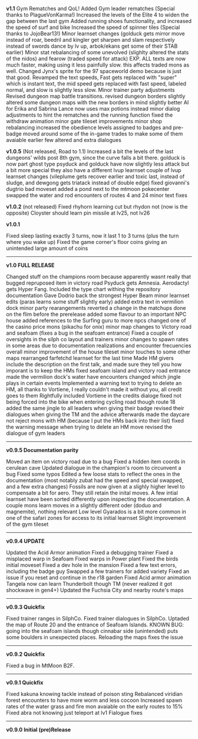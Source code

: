 **v1.1** Gym Rematches and QoL!
Added Gym leader rematches (Special thanks to PlagueVonKarma!)
Increased the levels of the Elite 4 to widen the gap between the last gym
Added running shoes functionality, and increased the speed of surf and bike
Increased the speed of spinner tiles (Special thanks to JojoBear13!)
Minor learnset changes (golduck gets mirror move instead of roar, beedril and kingler get sharpen and slam respectively instead of swords dance by lv up, arbok/ekans get some of their STAB earlier)
Minor stat rebalancing of some unevolved (slighlty altered the stats of the nidos) and fearow (traded speed for attack)
EXP. ALL texts are now much faster, making using it less painfully slow. this affects traded mons as well.
Changed Jynx's sprite for the 97 spaceworld demo because is just that good.
Revamped the text speeds, Fast gets replaced with "super" which is instant text, the mid speed gets replaced with fast speed, labeled normal, and slow is slightly less slow.
Minor trainer party adjustments
Revised dungeon map battle transitions.
revised dungeon borders
slightly altered some dungeon maps with the new borders in mind
slightly better AI for Erika and Sabrina
Lance now uses max potions instead
minor dialog adjustments to hint the rematches and the running function
fixed the withdraw animation
minor gate tileset improvements
minor shop rebalancing
increased the obedience levels assigned to badges and pre-badge
moved around some of the in-game trades to make some of them avaiable earlier
few altered and extra dialogues

**v1.0.5** (Not released, Road to 1.1)
Increased a bit the levels of the last dungeons' wilds post 8th gym, since the curve falls a bit there.
golduck is now part ghost type
psyduck and golduck have now slightly less attack but a bit more special
they also have a different lvup learnset
couple of lvup learnset changes (vileplume gets recover earlier and toxic last, instead of sludge, and dewgong gets triatack instead of double edge)
fixed giovanni's dugtrio bad moveset
added a pond next to the mtmoon pokecenter
swapped the water and rod encounters of routes 4 and 24
minor text fixes


**v1.0.2** (not released)
Fixed rhyhorn learning cut but rhydon not (now is the opposite)
Cloyster should learn pin missile at lv25, not lv26


**v1.0.1**

Fixed sleep lasting exactly 3 turns, now it last 1 to 3 turns (plus the turn where you wake up)
Fixed the game corner's floor coins giving an unintended large amount of coins

______________________

**v1.0 FULL RELEASE**

Changed stuff on the champions room because apparently wasnt really that bugged
repruposed item in victory road
Psyduck gets Amnesia. Aerodactyl gets Hyper Fang.
Included the type chart withing the repository documentation
Gave Dodrio back the strongest Hyper Beam
minor learnset edits (paras learns some stuff slightly early)
added extra text in vermilion dock
minor party rearangements
reverted a change in the matchups done on the flim before the prerelease
added some flavour to an important NPC house
added references to the Surfing guru to more npcs
changed one of the casino price mons (pikachu for onix)
minor map changes to Victory road and seafoam (fixes a bug in the seafoam entrance)
Fixed a couple of oversights in the silph co layout and trainers
minor changes to spawn rates in some areas due to documentation realizations and encounter frecuencies overall
minor improvement of the house tileset
minor touches to some other maps
rearranged farfetchd learnset for the last time
Made HM givers include the description on the first talk, and made sure they tell you how imporant is to keep the HMs
fixed seafoam island and victory road entrance
made the vermilion dock's water have encounters
changed which jingle plays in certain events
Implemented a warning text to trying to delete an HM, all thanks to Vortiene, I really couldn't made it without you, all credit goes to them
Rightfully included Vortiene in the credits dialoge
fixed not being forced into the bike when entering cycling road though route 18
added the same jingle to all leaders when giving their badge
revised their dialogues when giving the TM and the advice afterwards
made the daycare not reject mons with HM (because I put the HMs back into their list)
fixed the warning message when trying to delete an HM move
revised the dialogue of gym leaders


______________________

**v0.9.5 Documentation parity**

Moved an item on victory road due to a bug
Fixed a hidden item coords in cerulean cave
Updated dialogue in the champion's room to circunvent a bug
Fixed some typos
Edited a few loose stats to reflect the ones in the documentation (most notably zubat had the speed and special swapped, and a few extra changes)
Fossils are now given at a slighly higher level to compensate a bit for aero. They still retain the inital moves.
A few intial learnset have been sorted differently upon inspecting the documentation.
A couple mons learn moves in a slightly different oder (doduo and magnemite), nothing relevant
Low level Gyarados is a bit more common in one of the safari zones for access to its initial learnset
Slight improvement of the gym tileset

______________________

**v0.9.4 UPDATE**

Updated the Acid Armor animation
Fixed a debugging trainer
Fixed a misplaced warp in Seafoam
Fixed warps in Power plant
Fixed the birds initial moveset
Fixed a dev hole in the mansion
Fixed a few text errors, including the badge guy
Swapped a few trainers for added variety
Fixed an issue if you reset and continue in the r18 garden
Fixed Acid armor animation
Tangela now can learn Thunderbolt though TM (never realized it got shockwave in gen4+)
Updated the Fuchsia City and nearby route's maps

______________________

**v0.9.3 Quickfix**

Fixed trainer ranges in SilphCo.
Fixed trainer dialogues in SilphCo.
Uptaded the map of Route 20 and the entrance of Seafoam Islands.
KNOWN BUG: going into the seafoam islands though cinnabar side (unintended) puts some boulders in unexpected places. Reloading the maps fixes the issue

______________________

**v0.9.2 Quickfix**

Fixed a bug in MtMoon B2F.

______________________

**v0.9.1 Quickfix**

Fixed kakuna knowing tackle instead of poison sting
Rebalanced viridian forest encounters to have more worm and less cocoon
Increased spawn rates of the water grass and fire mon avaiable on the early routes to 15%
Fixed abra not knowing just teleport at lv1
Fialogue fixes

______________________

**v0.9.0 Initial (pre)Release**
